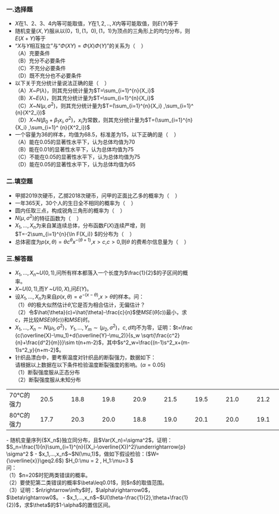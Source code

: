 ### 一.选择题


 -  $X$在$1、2、3、4$内等可能取值，$Y$在$1,2,..,X$内等可能取值，则$E(Y)$等于 
-  随机变量$(X,Y)$服从以$(0，1),(1，0),(1，1)$为顶点的三角形上的均匀分布，则$E(X+Y)$等于 
-  “$X$与$Y$相互独立”与“$\Phi(XY)=\Phi(X)\Phi(Y)$”的关系为（    ）<br />（A）充要条件<br />（B）充分不必要条件<br />（C）不充分必要条件<br />（D）既不充分也不必要条件 
-  以下关于充分统计量说法正确的是（    ）<br />（A）$X$~$P(\lambda)$，则其充分统计量为$T=\sum_{i=1}^{n}{X_i}$<br />（B）$X$~$E(\lambda)$，则其充分统计量为$T=\sum_{i=1}^{n}{X_i}$<br />（C）$X$~$N(\mu,\sigma^ 2)$，则其充分统计量为$T=(\sum_{i=1}^{n}{X_i} ,\sum_{i=1}^ {n}{X^2_i})$<br />（D）$X$~$N(\beta_0+\beta_1x_i,\sigma^ 2)$，$x_i$为常数，则其充分统计量为$T=(\sum_{i=1}^{n}{X_i} ,\sum_{i=1}^ {n}{X^2_i})$ 
-  一个容量为$36$的样本，均值为$68.5$，标准差为$15$，以下正确的是（    ）<br />（A）能在$0.05$的显著性水平下，认为总体均值为$70$<br />（B）能在$0.01$的显著性水平下，认为总体均值为$75$<br />（C）不能在$0.05$的显著性水平下，认为总体均值为$75$<br />（D）能在$0.05$的显著性水平下，认为总体均值为$65$ 


 ### 二.填空题


 -  甲掷2019次硬币，乙掷2018次硬币，问甲的正面比乙多的概率为（    ） 
-  一年365天，30个人的生日全不相同的概率为（    ） 
-  圆内任取三点，构成锐角三角形的概率为（    ） 
-  $N(\mu,\sigma^2)$的特征函数为（    ） 
-  $X_1,...,X_n$为来自某连续总体，分布函数$F(X)$连续严增，则$T=-2\sum_{i=1}^{n}{\ln F(X_i)} $的分布为（    ） 
-  总体密度为$p(x,\theta)=\theta c^\theta x^{-(\theta+1)}$,$x>c$,$c>0$,则$\theta$ 的费希尔信息量为（    ） 


 ### 三.解答题


 -  $X_1,...,X_n$~$U(0,1)$,问所有样本都落入一个长度为$\frac{1}{2}$的子区间的概率。 
-  $X$~$U(0,1)$,而$Y$ ~$U(0,X)$,问$E(Y)$。 
-  设$X_1,...,X_n$为来自$p(x,\theta)=e^{-(x-\theta)}$,$x>\theta$的样本。问：<br />（1）$\theta$的极大似然估计$\hat{\theta}$,它是否为相合估计，无偏估计？<br />（2）令$\hat{\theta}(c)=\hat{\theta}-\frac{c}{n}$使$MSE(\hat{\theta}(c))$最小，求$c$，并比较$MSE(\hat{\theta}(c))$和$MSE(\hat{\theta})$。 
-  $X_1,...,X_n$$\sim N(\mu_1,\sigma^2)$，$Y_1,...,Y_m \sim(\mu_2,\sigma^2)$，$c,d$均不为零，证明：$t=\frac {c(\overline{X}-\mu_1)+d(\overline{Y}-\mu_2)}{s_w \sqrt{\frac{c^2}{n}+\frac{d^2}{m}}}\sim t(n+m-2)$，其中$s^2_w=\frac{(n-1)s^2_x+(m-1)s^2_y}{n+m-2}$。 
-  针织品漂白中，要考察温度对针织品的断裂强力，数据如下： <br />请根据以上数据在以下条件检验温度断裂强度的影响。$(\alpha=0.05)$<br />（1）断裂强度服从正态分布<br />（2）断裂强度服从未知分布 
<table data-lake-id="34493884" id="34493884" margin="true" class="lake-table" style="width: 747px"><colgroup><col width="83"><col width="83"><col width="83"><col width="83"><col width="83"><col width="83"><col width="83"><col width="83"><col width="83"></colgroup><tbody><tr data-lake-id="u8dadeb75" id="u8dadeb75"><td data-lake-id="uaa1dbf22" id="uaa1dbf22">70℃的强力
 </td><td data-lake-id="ueb4961c3" id="ueb4961c3">20.5
 </td><td data-lake-id="u12c78444" id="u12c78444">18.8
 </td><td data-lake-id="u30b28f06" id="u30b28f06">19.8
 </td><td data-lake-id="u53de9c0f" id="u53de9c0f">20.9
 </td><td data-lake-id="uc00090fa" id="uc00090fa">21.5
 </td><td data-lake-id="ub6e60ef4" id="ub6e60ef4">19.5
 </td><td data-lake-id="u3a3c2c42" id="u3a3c2c42">21.0
 </td><td data-lake-id="ud94f2238" id="ud94f2238">21.2
 </td></tr><tr data-lake-id="ubc6267a6" id="ubc6267a6"><td data-lake-id="ub5c1957c" id="ub5c1957c">80℃的强力
 </td><td data-lake-id="u36c742bc" id="u36c742bc">17.7
 </td><td data-lake-id="ucd7c88c1" id="ucd7c88c1">20.3
 </td><td data-lake-id="ud6547f31" id="ud6547f31">20.0
 </td><td data-lake-id="u613b0fff" id="u613b0fff">18.8
 </td><td data-lake-id="ua084da55" id="ua084da55">19.0
 </td><td data-lake-id="u8bcb254f" id="u8bcb254f">20.1
 </td><td data-lake-id="uc09ac675" id="uc09ac675">20.0
 </td><td data-lake-id="u3e7d974e" id="u3e7d974e">19.1
 </td></tr></tbody></table>-  随机变量序列{$X_n$}独立同分布，且$Var(X_n)=\sigma^2$，证明： $S_n=\frac{1}{n}\sum_{i=1}^{n}{(X_i-\overline{X})^2}\underrightarrow{p}   \sigma^2
$ 
-  $x_1,...,x_n$~$N(\mu,1)$，做如下假设检验：($W={\overline{x}}\geq2.6$) $H_0:\mu = 2 , H_1:\mu=3
$<br />问：<br />（1）$n=20$时犯两类错误的概率。<br />（2）要使犯第二类错误的概率$\beta\leq0.01$，则$n$的取值范围。<br />（3）证明：$n\rightarrow\infty$时，$\alpha\rightarrow0$，$\beta\rightarrow0$。 
-  $x_1,...,x_n$~$U(\theta-\frac{1}{2},\theta+\frac{1}{2})$，求$\theta$的$1-\alpha$的置信区间。 
